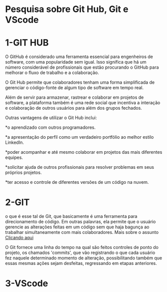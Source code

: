 # Pesquisa sobre Git Hub, Git e VScode
# 1-GIT HUB
O GitHub é considerado uma ferramenta essencial para engenheiros de software, com uma popularidade sem igual. Isso significa que há um número considerável de profissionais que estão procurando o GitHub para melhorar o fluxo de trabalho e a colaboração.

O Git Hub permite que colaboradores tenham uma forma simplificada de gerenciar o código-fonte de algum tipo de software em tempo real.
 
Além de servir para armazenar, rastrear e colaborar em projetos de software, a plataforma também é uma rede social que incentiva a interação e colaboração de outros usuários para além dos grupos fechados.

Outras vantagens de utilizar o Git Hub inclui:

*o aprendizado com outros programadores.

*a apresentação do perfil como um verdadeiro portfólio ao melhor estilo LinkedIn.

*poder acompanhar e até mesmo colaborar em projetos das mais diferentes equipes.

*solicitar ajuda de outros profissionais para resolver problemas em seus próprios projetos.

*ter acesso e controle de diferentes versões de um código na nuvem.
# 2-GIT
 o que é esse tal de Git, que basicamente é uma ferramenta para direcionamento de código. Em outras palavras, ela permite que o usuário gerencie as alterações feitas em um código sem que haja bagunça ao trabalhar simultaneamente com mais colaboradores.
 Mais sobre o assunto [Clicando aqui](https://www.tecmundo.com.br/mercado/254787-o-github-entenda-plataforma.htm)

O Git fornece uma linha do tempo na qual são feitos controles de ponto do projeto, os chamados 'commits', que vão registrando o que cada usuário fez naquele determinado momento de alteração, possibilitando também que essas mesmas ações sejam desfeitas, regressando em etapas anteriores.
# 3-VScode
